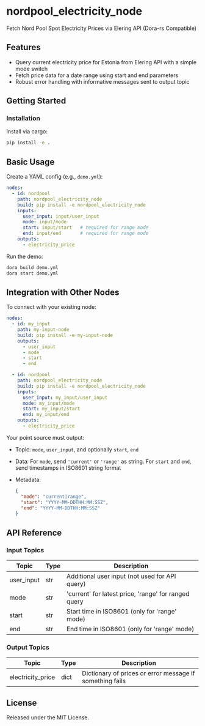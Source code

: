 # nordpool_electricity_node

Fetch Nord Pool Spot Electricity Prices via Elering API (Dora-rs Compatible)

## Features
- Query current electricity price for Estonia from Elering API with a simple mode switch
- Fetch price data for a date range using start and end parameters
- Robust error handling with informative messages sent to output topic

## Getting Started

### Installation
Install via cargo:
```bash
pip install -e .
```

## Basic Usage

Create a YAML config (e.g., `demo.yml`):

```yaml
nodes:
  - id: nordpool
    path: nordpool_electricity_node
    build: pip install -e nordpool_electricity_node
    inputs:
      user_input: input/user_input
      mode: input/mode
      start: input/start   # required for range mode
      end: input/end       # required for range mode
    outputs:
      - electricity_price
```

Run the demo:

```bash
dora build demo.yml
dora start demo.yml
```


## Integration with Other Nodes

To connect with your existing node:

```yaml
nodes:
  - id: my_input
    path: my-input-node
    build: pip install -e my-input-node
    outputs:
      - user_input
      - mode
      - start
      - end

  - id: nordpool
    path: nordpool_electricity_node
    build: pip install -e nordpool_electricity_node
    inputs:
      user_input: my_input/user_input
      mode: my_input/mode
      start: my_input/start
      end: my_input/end
    outputs:
      - electricity_price
```

Your point source must output:

* Topic: `mode`, `user_input`, and optionally `start`, `end`
* Data: For `mode`, send `'current'` or `'range'` as string. For `start` and `end`, send timestamps in ISO8601 string format
* Metadata:

  ```json
  {
    "mode": "current|range", 
    "start": "YYYY-MM-DDTHH:MM:SSZ", 
    "end": "YYYY-MM-DDTHH:MM:SSZ"
  }
  ```

## API Reference

### Input Topics

| Topic        | Type   | Description                                               |
| ------------| ------ | ---------------------------------------------------------|
| user_input   | str    | Additional user input (not used for API query)           |
| mode        | str    | 'current' for latest price, 'range' for ranged query     |
| start       | str    | Start time in ISO8601 (only for 'range' mode)            |
| end         | str    | End time in ISO8601 (only for 'range' mode)              |

### Output Topics

| Topic              | Type  | Description                                         |
| ------------------ | ----- | ---------------------------------------------------|
| electricity_price  | dict  | Dictionary of prices or error message if something fails |


## License

Released under the MIT License.
